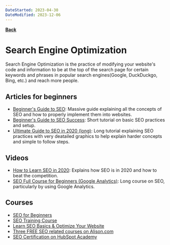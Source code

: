 ```yaml
---
DateStarted: 2023-04-30
DateModified: 2023-12-06
---
```

**[Back](/README.md/)**

# Search Engine Optimization

Search Engine Optimization is the practice of modifying your website's code and information to be at the top of the search page for certain keywords and phrases in popular search engines(Google, DuckDuckgo, Bing, etc.) and reach more people. 

## Articles for beginners
- [Beginner's Guide to SEO](https://moz.com/beginners-guide-to-seo): Massive guide explaining all the concepts of SEO and how to properly implement them into websites.
- [Beginner's Guide to SEO Success](https://ahrefs.com/blog/seo-basics/): Short tutorial on basic SEO practices and setup.
- [Ultimate Guide to SEO in 2020 (long)](https://mangools.com/blog/learn-seo/): Long tutorial explaining SEO practices with very deatailed graphics to help explain harder concepts and simple to follow steps.

## Videos
- [How to Learn SEO in 2020](https://www.youtube.com/watch?v=pBD1C5JxRho): Explains how SEO is in 2020 and how to beat the competition.
- [SEO Full Course for Beginners (Google Analytics)](https://www.youtube.com/watch?v=OYRkIGaP80M): Long course on SEO, particularly by using Google Analytics.

## Courses
- [SEO for Beginners](https://www.udemy.com/course/seo-tutorial/)
- [SEO Training Course](https://www.udemy.com/course/whiteboard-seo/)
- [Learn SEO Basics & Optimize Your Website](https://www.udemy.com/course/what-is-seo/)
- [Three FREE SEO related courses on Alison.com](https://alison.com/courses?query=seo)
- [SEO Certification on HubSpot Academy](https://academy.hubspot.com/courses/seo-training)
